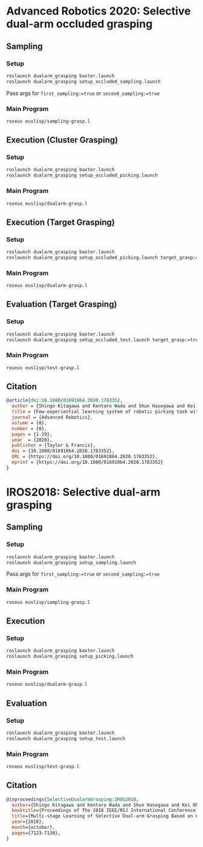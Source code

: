 # Advanced Robotics 2020: Selective dual-arm occluded grasping

## Sampling 

### Setup

```bash
roslaunch dualarm_grasping baxter.launch
roslaunch dualarm_grasping setup_occluded_sampling.launch
```

Pass args for `first_sampling:=true` or `second_sampling:=true`

### Main Program

```bash
roseus euslisp/sampling-grasp.l
```

## Execution (Cluster Grasping)

### Setup

```bash
roslaunch dualarm_grasping baxter.launch
roslaunch dualarm_grasping setup_occluded_picking.launch
```

### Main Program

```bash
roseus euslisp/dualarm-grasp.l
```

## Execution (Target Grasping)

### Setup

```bash
roslaunch dualarm_grasping baxter.launch
roslaunch dualarm_grasping setup_occluded_picking.launch target_grasp:=true
```

### Main Program

```bash
roseus euslisp/dualarm-grasp.l
```

## Evaluation (Target Grasping)

### Setup

```bash
roslaunch dualarm_grasping baxter.launch
roslaunch dualarm_grasping setup_occluded_test.launch target_grasp:=true
```

### Main Program

```bash
roseus euslisp/test-grasp.l
```

## Citation

```bib
@article{doi:10.1080/01691864.2020.1783352,
  author = {Shingo Kitagawa and Kentaro Wada and Shun Hasegawa and Kei Okada and Masayuki Inaba},
  title = {Few-experiential learning system of robotic picking task with selective dual-arm grasping},
  journal = {Advanced Robotics},
  volume = {0},
  number = {0},
  pages = {1-19},
  year  = {2020},
  publisher = {Taylor & Francis},
  doi = {10.1080/01691864.2020.1783352},
  URL = {https://doi.org/10.1080/01691864.2020.1783352},
  eprint = {https://doi.org/10.1080/01691864.2020.1783352}
}
```

# IROS2018: Selective dual-arm grasping

## Sampling 

### Setup

```bash
roslaunch dualarm_grasping baxter.launch
roslaunch dualarm_grasping setup_sampling.launch
```

Pass args for `first_sampling:=true` or `second_sampling:=true`

### Main Program

```bash
roseus euslisp/sampling-grasp.l
```

## Execution

### Setup

```bash
roslaunch dualarm_grasping baxter.launch
roslaunch dualarm_grasping setup_picking.launch
```

### Main Program

```bash
roseus euslisp/dualarm-grasp.l
```

## Evaluation 

### Setup

```bash
roslaunch dualarm_grasping baxter.launch
roslaunch dualarm_grasping setup_test.launch
```

### Main Program

```bash
roseus euslisp/test-grasp.l
```

## Citation

```bib
@inproceedings{SelectiveDualarmGrasping:IROS2018,
  author={Shingo Kitagawa and Kentaro Wada and Shun Hasegawa and Kei Okada and Masayuki Inaba},
  booktitle={Proceedings of The 2018 IEEE/RSJ International Conference on Intelligent Robots and Systems},
  title={Multi-stage Learning of Selective Dual-arm Grasping Based on Obtaining and Pruning Grasping Points Through the Robot Experience in the Real World},
  year={2018},
  month={october},
  pages={7123-7130},
}
```
